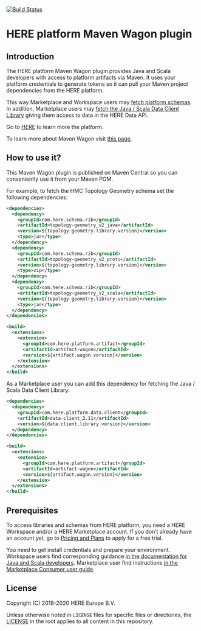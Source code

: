 [![Build Status](https://travis-ci.com/heremaps/here-artifact-maven-wagon.svg?token=qChpbefwyQKBzgjbCQ4s&branch=master)](https://travis-ci.com/heremaps/here-artifact-maven-wagon)

# HERE platform Maven Wagon plugin

##  Introduction
The HERE platform Maven Wagon plugin provides Java and Scala developers with access to platform artifacts via Maven. It uses your platform credentials to generate tokens so it can pull your Maven project dependencies from the HERE platform.

This way Marketplace and Workspace users may [fetch platform schemas](https://developer.here.com/olp/documentation/archetypes/dev_guide/topics/archetypes-schema.html). In addition, Marketplace users may [fetch the Java / Scala Data Client Library](https://developer.here.com/olp/documentation/marketplace-consumer/user-guide/topics/data.html) giving them access to data in the HERE Data API. 

Go to [HERE]( https://developer.here.com/products/open-location-platform) to learn more the platform.

To learn more about Maven Wagon visit [this page](https://maven.apache.org/wagon/).

## How to use it?
This Maven Wagon plugin is published on Maven Central so you can conveniently use it from your Maven POM.

For example, to fetch the HMC Topology Geometry schema set the following dependencies:

```xml
<dependencies>
  <dependency>
    <groupId>com.here.schema.rib</groupId>
    <artifactId>topology-geometry_v2_java</artifactId>
    <version>${topology-geometry.library.version}</version>
    <type>jar</type>
  </dependency>
  <dependency>
    <groupId>com.here.schema.rib</groupId>
    <artifactId>topology-geometry_v2_proto</artifactId>
    <version>${topology-geometry.library.version}</version>
    <type>zip</type>
  </dependency>
  <dependency>
    <groupId>com.here.schema.rib</groupId>
    <artifactId>topology-geometry_v2_scala</artifactId>
    <version>${topology-geometry.library.version}</version>
    <type>jar</type>
  </dependency>
</dependencies>

<build>
  <extensions>
    <extension>
      <groupId>com.here.platform.artifact</groupId>
      <artifactId>artifact-wagon</artifactId>
      <version>${artifact.wagon.version}</version>
    </extension>
  </extensions>
</build>
```

As a Marketplace user you can add this dependency for fetching the Java / Scala Data Client Library:

```xml
<dependencies>
  <dependency>
    <groupId>com.here.platform.data.client</groupId>
    <artifactId>data-client_2.11</artifactId>
    <version>${data.client.library.version}</version>
  </dependency>
</dependencies>

<build>
  <extensions>
    <extension>
      <groupId>com.here.platform.artifact</groupId>
      <artifactId>artifact-wagon</artifactId>
      <version>${artifact.wagon.version}</version>
    </extension>
  </extensions>
</build>
```


##  Prerequisites
To access libraries and schemas from HERE platform, you need a HERE Workspace and/or a HERE Marketplace account. If you don’t already have an account yet, go to [Pricing and Plans](https://developer.here.com/pricing/open-location-platform) to apply for a free trial.

You need to get install credentials and prepare your environment. Workspace users find corresponding guidance [in the documentation for Java and Scala developers]( https://developer.here.com/olp/documentation/sdk-developer-guide/dev_guide/topics/how-to-use-sdk.html). Marketplace user find instructions [in the Marketplace Consumer user guide](https://developer.here.com/olp/documentation/marketplace-consumer/user-guide/topics/data.html#register-app).

## License
Copyright (C) 2018-2020 HERE Europe B.V.

Unless otherwise noted in `LICENSE` files for specific files or directories, the [LICENSE](LICENSE) in the root applies to all content in this repository.
